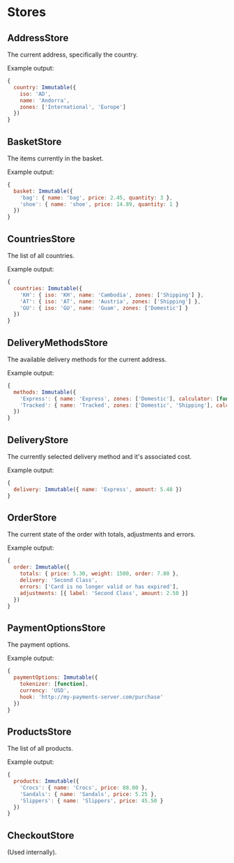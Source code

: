 # Stores

## AddressStore

The current address, specifically the country.

Example output:

```javascript
{
  country: Immutable({
    iso: 'AD',
    name: 'Andorra',
    zones: ['International', 'Europe']
  })
}
```

## BasketStore

The items currently in the basket.

Example output:

```javascript
{
  basket: Immutable({
    'bag': { name: 'bag', price: 2.45, quantity: 3 },
    'shoe': { name: 'shoe', price: 14.89, quantity: 1 }
  })
}
```

## CountriesStore

The list of all countries.

Example output:

```javascript
{
  countries: Immutable({
    'KH': { iso: 'KH', name: 'Cambodia', zones: ['Shipping'] },
    'AT': { iso: 'AT', name: 'Austria', zones: ['Shipping'] },
    'GU': { iso: 'GU', name: 'Guam', zones: ['Domestic'] }
  })
}
```

## DeliveryMethodsStore

The available delivery methods for the current address.

Example output:

```javascript
{
  methods: Immutable({
    'Express': { name: 'Express', zones: ['Domestic'], calculator: [function] },
    'Tracked': { name: 'Tracked', zones: ['Domestic', 'Shipping'], calculator: [function] }
  })
}
```

## DeliveryStore

The currently selected delivery method and it's associated cost.

Example output:

```javascript
{
  delivery: Immutable({ name: 'Express', amount: 5.48 })
}
```

## OrderStore

The current state of the order with totals, adjustments and errors.

Example output:

```javascript
{
  order: Immutable({
    totals: { price: 5.30, weight: 1500, order: 7.80 },
    delivery: 'Second Class',
    errors: ['Card is no longer valid or has expired'],
    adjustments: [{ label: 'Second Class', amount: 2.50 }]
  })
}
```

## PaymentOptionsStore

The payment options.

Example output:

```javascript
{
  paymentOptions: Immutable({
    tokenizer: [function],
    currency: 'USD',
    hook: 'http://my-payments-server.com/purchase'
  })
}

```

## ProductsStore

The list of all products.

Example output:

```javascript
{
  products: Immutable({
    'Crocs': { name: 'Crocs', price: 88.00 },
    'Sandals': { name: 'Sandals', price: 5.25 },
    'Slippers': { name: 'Slippers', price: 45.50 }
  })
}
```

## CheckoutStore

(Used internally).
